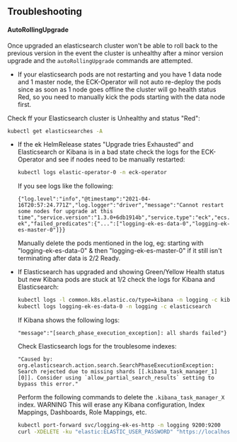 ## Troubleshooting

#### AutoRollingUpgrade

Once upgraded an elasticsearch cluster won't be able to roll back to the previous version in the event the cluster is unhealthy after a minor version upgrade and the `autoRollingUpgrade` commands are attempted.

- If your elasticsearch pods are not restarting and you have 1 data node and 1 master node, the ECK-Operator will not auto re-deploy the pods since as soon as 1 node goes offline the cluster will go health status Red, so you need to manually kick the pods starting with the data node first.

Check ff your Elasticsearch cluster is Unhealthy and status "Red":

```bash
kubectl get elasticsearches -A
```

- If the ek HelmRelease states "Upgrade tries Exhausted" and Elasticsearch or Kibana is in a bad state check the logs for the ECK-Operator and see if nodes need to be manually restarted:
  ```bash
  kubectl logs elastic-operator-0 -n eck-operator
  ```
  If you see logs like the following:
  ```
  {"log.level":"info","@timestamp":"2021-04-16T20:57:24.771Z","log.logger":"driver","message":"Cannot restart some nodes for upgrade at this time","service.version":"1.3.0+6db1914b","service.type":"eck","ecs.version":"1.4.0","namespace":"logging","es_name":"logging-ek","failed_predicates":{"...":["logging-ek-es-data-0","logging-ek-es-master-0"]}}
  ```
  Manually delete the pods mentioned in the log, eg: starting with "logging-ek-es-data-0" & then "logging-ek-es-master-0" if it still isn't terminating after data is 2/2 Ready.

- If Elasticsearch has upgraded and showing Green/Yellow Health status but new Kibana pods are stuck at 1/2 check the logs for Kibana and Elasticsearch:
  ```bash
  kubectl logs -l common.k8s.elastic.co/type=kibana -n logging -c kibana
  kubectl logs logging-ek-es-data-0 -n logging -c elasticsearch
  ```
  If Kibana shows the following logs:
  ```
  "message":"[search_phase_execution_exception]: all shards failed"}
  ```
  Check Elasticsearch logs for the troublesome indexes:
  ```
  "Caused by: org.elasticsearch.action.search.SearchPhaseExecutionException: Search rejected due to missing shards [[.kibana_task_manager_1][0]]. Consider using `allow_partial_search_results` setting to bypass this error."
  ```
  Perform the following commands to delete the `.kibana_task_manager_X` index. WARNING This will erase any Kibana configuration, Index Mappings, Dashboards, Role Mappings, etc.
  ```bash
  kubectl port-forward svc/logging-ek-es-http -n logging 9200:9200
  curl -XDELETE -ku "elastic:ELASTIC_USER_PASSWORD" "https://localhost:9200/.kibana_task_manager_1"
  ```


